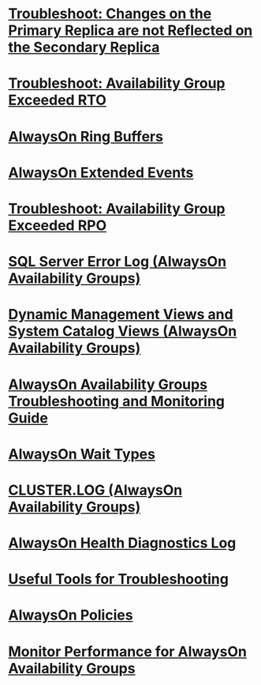 # [Troubleshoot: Changes on the Primary Replica are not Reflected on the Secondary Replica](troubleshoot-availability-primary-changes-not-reflected-on-secondary.md)
# [Troubleshoot: Availability Group Exceeded RTO](troubleshoot-availability-group-exceeded-rto.md)
# [AlwaysOn Ring Buffers](always-on-ring-buffers.md)
# [AlwaysOn Extended Events](always-on-extended-events.md)
# [Troubleshoot: Availability Group Exceeded RPO](troubleshoot-availability-group-exceeded-rpo.md)
# [SQL Server Error Log (AlwaysOn Availability Groups)](sql-server-error-log-always-on-availability-groups.md)
# [Dynamic Management Views and System Catalog Views (AlwaysOn Availability Groups)](dynamic-management-views-and-system-catalog-views-always-on-availability-groups.md)
# [AlwaysOn Availability Groups Troubleshooting and Monitoring Guide](always-on-availability-groups-troubleshooting-and-monitoring-guide.md)
# [AlwaysOn Wait Types](always-on-wait-types.md)
# [CLUSTER.LOG (AlwaysOn Availability Groups)](cluster-log-always-on-availability-groups.md)
# [AlwaysOn Health Diagnostics Log](always-on-health-diagnostics-log.md)
# [Useful Tools for Troubleshooting](useful-tools-for-troubleshooting.md)
# [AlwaysOn Policies](always-on-policies.md)
# [Monitor Performance for AlwaysOn Availability Groups](monitor-performance-for-always-on-availability-groups.md)
